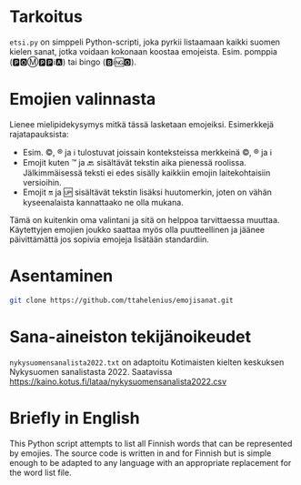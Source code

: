 # **Tarkoitus**

```etsi.py``` on simppeli Python-scripti, joka pyrkii listaamaan kaikki suomen kielen sanat, jotka voidaan kokonaan koostaa emojeista. Esim. pomppia (🅿️🅾️Ⓜ️🅿️🅿️ℹ️🅰️) tai bingo (🅱️ℹ️🆖🅾️).

# **Emojien valinnasta**

Lienee mielipidekysymys mitkä tässä lasketaan emojeiksi. Esimerkkejä rajatapauksista:
* Esim. ©️, ®️ ja ℹ️ tulostuvat joissain konteksteissa merkkeinä ©, ® ja ℹ
* Emojit kuten ™️ ja 🔙 sisältävät tekstin aika pienessä roolissa. Jälkimmäisessä teksti ei edes sisälly kaikkiin emojin laitekohtaisiin versioihin.
* Emojit 🔛 ja 🆙 sisältävät tekstin lisäksi huutomerkin, joten on vähän kyseenalaista kannattaako ne olla mukana.

Tämä on kuitenkin oma valintani ja sitä on helppoa tarvittaessa muuttaa. Käytettyjen emojien joukko saattaa myös olla puutteellinen ja jäänee päivittämättä jos sopivia emojeja lisätään standardiin.

# **Asentaminen**

```bash
git clone https://github.com/ttahelenius/emojisanat.git
```

# **Sana-aineiston tekijänoikeudet**

```nykysuomensanalista2022.txt``` on adaptoitu Kotimaisten kielten keskuksen Nykysuomen sanalistasta 2022. Saatavissa https://kaino.kotus.fi/lataa/nykysuomensanalista2022.csv

# **Briefly in English**

This Python script attempts to list all Finnish words that can be represented by emojies. The source code is written in and for Finnish but is simple enough to be adapted to any language with an appropriate replacement for the word list file.
